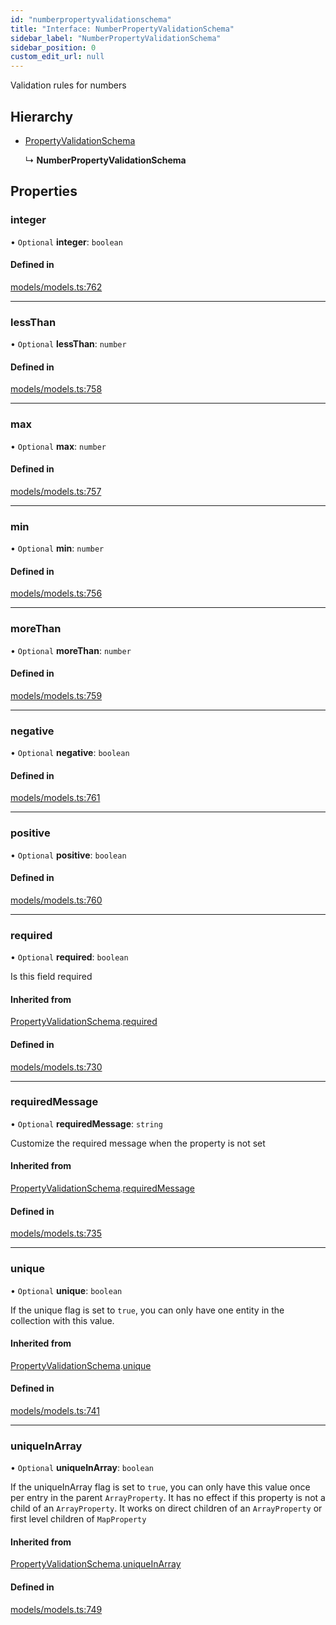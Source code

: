 ```yaml
---
id: "numberpropertyvalidationschema"
title: "Interface: NumberPropertyValidationSchema"
sidebar_label: "NumberPropertyValidationSchema"
sidebar_position: 0
custom_edit_url: null
---
```


Validation rules for numbers

## Hierarchy

- [PropertyValidationSchema](propertyvalidationschema.md)

  ↳ **NumberPropertyValidationSchema**

## Properties

### integer

• `Optional` **integer**: `boolean`

#### Defined in

[models/models.ts:762](https://github.com/Camberi/firecms/blob/42dd384/src/models/models.ts#L762)

___

### lessThan

• `Optional` **lessThan**: `number`

#### Defined in

[models/models.ts:758](https://github.com/Camberi/firecms/blob/42dd384/src/models/models.ts#L758)

___

### max

• `Optional` **max**: `number`

#### Defined in

[models/models.ts:757](https://github.com/Camberi/firecms/blob/42dd384/src/models/models.ts#L757)

___

### min

• `Optional` **min**: `number`

#### Defined in

[models/models.ts:756](https://github.com/Camberi/firecms/blob/42dd384/src/models/models.ts#L756)

___

### moreThan

• `Optional` **moreThan**: `number`

#### Defined in

[models/models.ts:759](https://github.com/Camberi/firecms/blob/42dd384/src/models/models.ts#L759)

___

### negative

• `Optional` **negative**: `boolean`

#### Defined in

[models/models.ts:761](https://github.com/Camberi/firecms/blob/42dd384/src/models/models.ts#L761)

___

### positive

• `Optional` **positive**: `boolean`

#### Defined in

[models/models.ts:760](https://github.com/Camberi/firecms/blob/42dd384/src/models/models.ts#L760)

___

### required

• `Optional` **required**: `boolean`

Is this field required

#### Inherited from

[PropertyValidationSchema](propertyvalidationschema.md).[required](propertyvalidationschema.md#required)

#### Defined in

[models/models.ts:730](https://github.com/Camberi/firecms/blob/42dd384/src/models/models.ts#L730)

___

### requiredMessage

• `Optional` **requiredMessage**: `string`

Customize the required message when the property is not set

#### Inherited from

[PropertyValidationSchema](propertyvalidationschema.md).[requiredMessage](propertyvalidationschema.md#requiredmessage)

#### Defined in

[models/models.ts:735](https://github.com/Camberi/firecms/blob/42dd384/src/models/models.ts#L735)

___

### unique

• `Optional` **unique**: `boolean`

If the unique flag is set to `true`, you can only have one entity in the
collection with this value.

#### Inherited from

[PropertyValidationSchema](propertyvalidationschema.md).[unique](propertyvalidationschema.md#unique)

#### Defined in

[models/models.ts:741](https://github.com/Camberi/firecms/blob/42dd384/src/models/models.ts#L741)

___

### uniqueInArray

• `Optional` **uniqueInArray**: `boolean`

If the uniqueInArray flag is set to `true`, you can only have this value
once per entry in the parent `ArrayProperty`. It has no effect if this
property is not a child of an `ArrayProperty`. It works on direct
children of an `ArrayProperty` or first level children of `MapProperty`

#### Inherited from

[PropertyValidationSchema](propertyvalidationschema.md).[uniqueInArray](propertyvalidationschema.md#uniqueinarray)

#### Defined in

[models/models.ts:749](https://github.com/Camberi/firecms/blob/42dd384/src/models/models.ts#L749)
